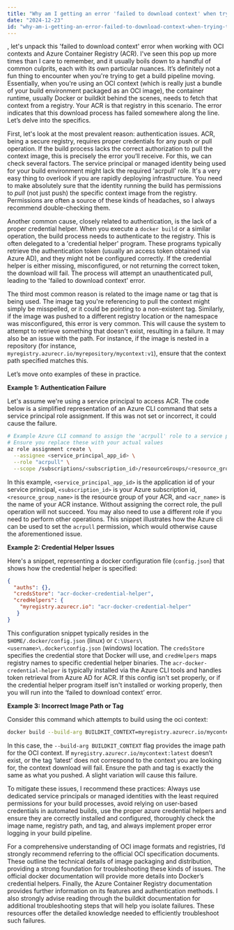 ```yaml
---
title: "Why am I getting an error 'failed to download context' when trying to build an image using an oci context with Azure Container Registry?"
date: "2024-12-23"
id: "why-am-i-getting-an-error-failed-to-download-context-when-trying-to-build-an-image-using-an-oci-context-with-azure-container-registry"
---
```


, let's unpack this 'failed to download context' error when working with OCI contexts and Azure Container Registry (ACR). I've seen this pop up more times than I care to remember, and it usually boils down to a handful of common culprits, each with its own particular nuances. It’s definitely not a fun thing to encounter when you're trying to get a build pipeline moving. Essentially, when you're using an OCI context (which is really just a bundle of your build environment packaged as an OCI image), the container runtime, usually Docker or buildkit behind the scenes, needs to fetch that context from a registry. Your ACR is that registry in this scenario. The error indicates that this download process has failed somewhere along the line. Let’s delve into the specifics.

First, let's look at the most prevalent reason: authentication issues. ACR, being a secure registry, requires proper credentials for any push or pull operation. If the build process lacks the correct authorization to pull the context image, this is precisely the error you’ll receive. For this, we can check several factors. The service principal or managed identity being used for your build environment might lack the required 'acrpull' role. It's a very easy thing to overlook if you are rapidly deploying infrastructure. You need to make absolutely sure that the identity running the build has permissions to *pull* (not just push) the specific context image from the registry. Permissions are often a source of these kinds of headaches, so I always recommend double-checking them.

Another common cause, closely related to authentication, is the lack of a proper credential helper. When you execute a `docker build` or a similar operation, the build process needs to authenticate to the registry. This is often delegated to a 'credential helper' program. These programs typically retrieve the authentication token (usually an access token obtained via Azure AD), and they might not be configured correctly. If the credential helper is either missing, misconfigured, or not returning the correct token, the download will fail. The process will attempt an unauthenticated pull, leading to the 'failed to download context' error.

The third most common reason is related to the image name or tag that is being used. The image tag you're referencing to pull the context might simply be misspelled, or it could be pointing to a non-existent tag. Similarly, if the image was pushed to a different registry location or the namespace was misconfigured, this error is very common. This will cause the system to attempt to retrieve something that doesn't exist, resulting in a failure. It may also be an issue with the path. For instance, if the image is nested in a repository (for instance, `myregistry.azurecr.io/myrepository/mycontext:v1`), ensure that the context path specified matches this.

Let’s move onto examples of these in practice.

**Example 1: Authentication Failure**

Let's assume we're using a service principal to access ACR. The code below is a simplified representation of an Azure CLI command that sets a service principal role assignment. If this was not set or incorrect, it could cause the failure.

```bash
# Example Azure CLI command to assign the 'acrpull' role to a service principal
# Ensure you replace these with your actual values
az role assignment create \
  --assignee <service_principal_app_id> \
  --role "acrpull" \
  --scope /subscriptions/<subscription_id>/resourceGroups/<resource_group_name>/providers/Microsoft.ContainerRegistry/registries/<acr_name>
```

In this example, `<service_principal_app_id>` is the application id of your service principal, `<subscription_id>` is your Azure subscription id, `<resource_group_name>` is the resource group of your ACR, and `<acr_name>` is the name of your ACR instance. Without assigning the correct role, the pull operation will not succeed. You may also need to use a different role if you need to perform other operations. This snippet illustrates how the Azure cli can be used to set the `acrpull` permission, which would otherwise cause the aforementioned issue.

**Example 2: Credential Helper Issues**

Here's a snippet, representing a docker configuration file (`config.json`) that shows how the credential helper is specified:

```json
{
  "auths": {},
  "credsStore": "acr-docker-credential-helper",
  "credHelpers": {
    "myregistry.azurecr.io": "acr-docker-credential-helper"
   }
}
```

This configuration snippet typically resides in the `$HOME/.docker/config.json` (linux) or `C:\Users\<username>\.docker\config.json` (windows) location. The `credsStore` specifies the credential store that Docker will use, and `credHelpers` maps registry names to specific credential helper binaries. The `acr-docker-credential-helper` is typically installed via the Azure CLI tools and handles token retrieval from Azure AD for ACR. If this config isn't set properly, or if the credential helper program itself isn't installed or working properly, then you will run into the ‘failed to download context’ error.

**Example 3: Incorrect Image Path or Tag**

Consider this command which attempts to build using the oci context:

```bash
docker build --build-arg BUILDKIT_CONTEXT=myregistry.azurecr.io/mycontext:latest -t myapp .
```

In this case, the `--build-arg BUILDKIT_CONTEXT` flag provides the image path for the OCI context. If `myregistry.azurecr.io/mycontext:latest` doesn’t exist, or the tag ‘latest’ does not correspond to the context you are looking for, the context download will fail. Ensure the path and tag is exactly the same as what you pushed. A slight variation will cause this failure.

To mitigate these issues, I recommend these practices: Always use dedicated service principals or managed identities with the least required permissions for your build processes, avoid relying on user-based credentials in automated builds, use the proper azure credential helpers and ensure they are correctly installed and configured, thoroughly check the image name, registry path, and tag, and always implement proper error logging in your build pipeline.

For a comprehensive understanding of OCI image formats and registries, I’d strongly recommend referring to the official OCI specification documents. These outline the technical details of image packaging and distribution, providing a strong foundation for troubleshooting these kinds of issues. The official docker documentation will provide more details into Docker’s credential helpers. Finally, the Azure Container Registry documentation provides further information on its features and authentication methods. I also strongly advise reading through the buildkit documentation for additional troubleshooting steps that will help you isolate failures. These resources offer the detailed knowledge needed to efficiently troubleshoot such failures.
